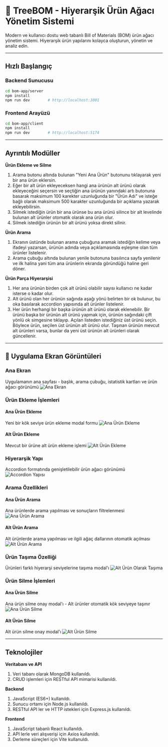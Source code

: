 # 🌳 TreeBOM - Hiyerarşik Ürün Ağacı Yönetim Sistemi

Modern ve kullanıcı dostu web tabanlı Bill of Materials (BOM) ürün ağacı yönetim sistemi. Hiyerarşik ürün yapılarını kolayca oluşturun, yönetin ve analiz edin.

---

##  Hızlı Başlangıç

### Backend Sunucusu
```bash
cd bom-app/server
npm install
npm run dev        # http://localhost:3001
```

### Frontend Arayüzü  
```bash
cd bom-app/client
npm install
npm run dev        # http://localhost:5174
```

---

## Ayrıntılı Modüller

**Ürün Ekleme ve Silme**
1. Arama butonu altında bulunan "Yeni Ana Ürün" butonunu tıklayarak yeni bir ana ürün eklersin.
2. Eğer bir alt ürün ekleyeceksen hangi ana ürünün alt ürünü olarak ekleyeceğini seçersin ve seçtiğin ana ürünün yanındaki artı butonuna basarak maksimum 100 karekter uzunluğunda bir "Ürün Adı" ve isteğe bağlı olarak maksimum 500 karakter uzunluğunda bir açıklama yazarak ekleyebilirsin.
3. Silmek istediğin ürün bir ana ürünse bu ana ürünü silince bir alt levelinde bulunan alt ürünler otomatik olarak ana ürün olur.
4. Silmek istediğin ürünün bir alt ürünü yoksa direkt silinir.

**Ürün Arama**
1. Ekranın üstünde bulunan arama çubuğuna aramak istediğin kelime veya ifadeyi yazarsan, ürünün adında veya açıklamasında eşleşme olan tüm ürünler listelenir.
2. Arama çubuğu altında bulunan yenile butonuna basılınca sayfa yenilenir ve ilk halina yani tüm ana ürünlerin ekranda göründüğü haline geri döner. 

**Ürün Parça Hiyerarşisi**
1. Her ana ürünün birden çok alt ürünü olabilir sayısı kullanıcı ne kadar isterse o kadar olur.
2. Alt ürünü olan her ürünün sağında aşağı yönü belirten bir ok bulunur, bu oka basılarak accordion yapısında alt ürünler listelenir.
3. Her ürün herhangi bir başka ürünün alt ürünü olarak eklenebilir. Bir ürünü başka bir ürünün alt ürünü yapmak için, ürünün sağındaki çift yönlü ok simgesine tıklayıp. Açılan listeden istediğiniz üst ürünü seçin. Böylece ürün, seçilen üst ürünün alt ürünü olur. Taşınan ürünün mevcut alt ürünleri varsa, bunlar da yeni üst ürünün alt ürünleri olarak güncellenir.

---

## 📸 Uygulama Ekran Görüntüleri

### Ana Ekran
Uygulamanın ana sayfası - başlık, arama çubuğu, istatistik kartları ve ürün ağacı görünümü
![Ana Ekran](./secreenshots/Ana%20ekran.png)

### Ürün Ekleme İşlemleri

#### Ana Ürün Ekleme
Yeni bir kök seviye ürün ekleme modal formu
![Ana Ürün Ekleme](./secreenshots/Ana%20ürün%20ekleme.png)

#### Alt Ürün Ekleme  
Mevcut bir ürüne alt ürün ekleme işlemi
![Alt Ürün Ekleme](./secreenshots/Alt%20ürün%20ekleme.png)

### Hiyerarşik Yapı
Accordion formatında genişletilebilir ürün ağacı görünümü
![Accordion Yapısı](./secreenshots/Accordion%20yapısı.png)

### Arama Özellikleri

#### Ana Ürün Arama
Ana ürünlerde arama yapılması ve sonuçların filtrelenmesi
![Ana Ürün Arama](./secreenshots/Ana%20ürün%20arama.png)

#### Alt Ürün Arama
Alt ürünlerde arama yapılması ve ilgili ağaç dallarının otomatik açılması
![Alt Ürün Arama](./secreenshots/Alt%20ürün%20arama.png)

### Ürün Taşıma Özelliği
Ürünleri farklı hiyerarşi seviyelerine taşıma modal'ı 
![Alt Ürün Olarak Taşıma](./secreenshots/Alt%20ürün%20olarak%20taşıma.png)

### Ürün Silme İşlemleri

#### Ana Ürün Silme
Ana ürün silme onay modal'ı - Alt ürünler otomatik kök seviyeye taşınır
![Ana Ürün Silme](./secreenshots/Ana%20ürün%20silme.png)

#### Alt Ürün Silme
Alt ürün silme onay modal'ı
![Alt Ürün Silme](./secreenshots/Alt%20ürün%20silme.png)

---

## Teknolojiler

**Veritabanı ve API**
1. Veri tabanı olarak MongoDB kullanıldı.
2. CRUD işlemleri için RESTful API mimarisi kullanıldı.

**Backend**
1. JavaScript (ES6+) kullanıldı.
2. Sunucu ortamı için Node.js kullanıldı.
3. RESTful API ler ve HTTP istekleri için Express.js kullanıldı.

**Frontend**
1. JavaScript tabanlı React kullanıldı.
2. API lerle veri alışverişi için Axios kullanıldı. 
3. Derleme süreçleri için Vite kullanuldı. 


